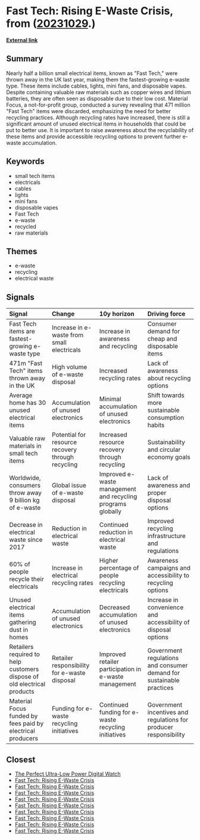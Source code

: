 # __Fast Tech: Rising E-Waste Crisis__, from ([20231029](https://kghosh.substack.com/p/20231029).)

__[External link](https://www.bbc.com/news/business-67082005)__



## Summary

Nearly half a billion small electrical items, known as "Fast Tech," were thrown away in the UK last year, making them the fastest-growing e-waste type. These items include cables, lights, mini fans, and disposable vapes. Despite containing valuable raw materials such as copper wires and lithium batteries, they are often seen as disposable due to their low cost. Material Focus, a not-for-profit group, conducted a survey revealing that 471 million "Fast Tech" items were discarded, emphasizing the need for better recycling practices. Although recycling rates have increased, there is still a significant amount of unused electrical items in households that could be put to better use. It is important to raise awareness about the recyclability of these items and provide accessible recycling options to prevent further e-waste accumulation.

## Keywords

* small tech items
* electricals
* cables
* lights
* mini fans
* disposable vapes
* Fast Tech
* e-waste
* recycled
* raw materials

## Themes

* e-waste
* recycling
* electrical waste

## Signals

| Signal                                                                  | Change                                            | 10y horizon                                                 | Driving force                                                        |
|:------------------------------------------------------------------------|:--------------------------------------------------|:------------------------------------------------------------|:---------------------------------------------------------------------|
| Fast Tech items are fastest-growing e-waste type                        | Increase in e-waste from small electricals        | Increase in awareness and recycling                         | Consumer demand for cheap and disposable items                       |
| 471m "Fast Tech" items thrown away in the UK                            | High volume of e-waste disposal                   | Increased recycling rates                                   | Lack of awareness about recycling options                            |
| Average home has 30 unused electrical items                             | Accumulation of unused electronics                | Minimal accumulation of unused electronics                  | Shift towards more sustainable consumption habits                    |
| Valuable raw materials in small tech items                              | Potential for resource recovery through recycling | Increased resource recovery through recycling               | Sustainability and circular economy goals                            |
| Worldwide, consumers throw away 9 billion kg of e-waste                 | Global issue of e-waste disposal                  | Improved e-waste management and recycling programs globally | Lack of awareness and proper disposal options                        |
| Decrease in electrical waste since 2017                                 | Reduction in electrical waste                     | Continued reduction in electrical waste                     | Improved recycling infrastructure and regulations                    |
| 60% of people recycle their electricals                                 | Increase in electrical recycling rates            | Higher percentage of people recycling electricals           | Awareness campaigns and accessibility to recycling options           |
| Unused electrical items gathering dust in homes                         | Accumulation of unused electronics                | Decreased accumulation of unused electronics                | Increase in convenience and accessibility of disposal options        |
| Retailers required to help customers dispose of old electrical products | Retailer responsibility for e-waste disposal      | Improved retailer participation in e-waste management       | Government regulations and consumer demand for sustainable practices |
| Material Focus funded by fees paid by electrical producers              | Funding for e-waste recycling initiatives         | Continued funding for e-waste recycling initiatives         | Government incentives and regulations for producer responsibility    |

## Closest

* [The Perfect Ultra-Low Power Digital Watch](5af9b5ebcf47c95c77fe4e896651a4dd)
* [Fast Tech: Rising E-Waste Crisis](78a83eb7da0d8ccb48eb7538e4068654)
* [Fast Tech: Rising E-Waste Crisis](78a83eb7da0d8ccb48eb7538e4068654)
* [Fast Tech: Rising E-Waste Crisis](78a83eb7da0d8ccb48eb7538e4068654)
* [Fast Tech: Rising E-Waste Crisis](78a83eb7da0d8ccb48eb7538e4068654)
* [Fast Tech: Rising E-Waste Crisis](78a83eb7da0d8ccb48eb7538e4068654)
* [Fast Tech: Rising E-Waste Crisis](78a83eb7da0d8ccb48eb7538e4068654)
* [Fast Tech: Rising E-Waste Crisis](78a83eb7da0d8ccb48eb7538e4068654)
* [Fast Tech: Rising E-Waste Crisis](78a83eb7da0d8ccb48eb7538e4068654)
* [Fast Tech: Rising E-Waste Crisis](78a83eb7da0d8ccb48eb7538e4068654)